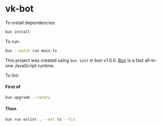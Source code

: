# vk-bot

To install dependencies:

```bash
bun install
```

To run:

```bash
bun --watch run main.ts
```

This project was created using `bun init` in bun v1.0.0. [Bun](https://bun.sh) is a fast all-in-one JavaScript runtime.

To lint:
#### First of

```bash
bun upgrade --canary
```

#### Then

```bash
bun run eslint . --ext ts --fix
```